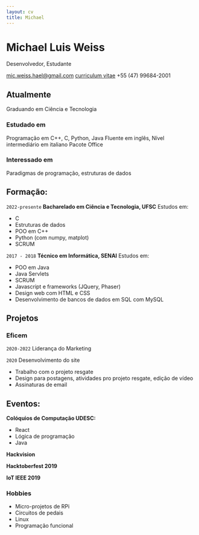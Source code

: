 ```yaml
---
layout: cv
title: Michael
---
```

# Michael Luis Weiss
Desenvolvedor, Estudante

<div id="webaddress">
<a href="mic.weiss.hael@gmail.com">mic.weiss.hael@gmail.com</a>
<a href="a-bug.github.io/markdown-cv">curriculum vitae</a>
<a>+55 (47) 99684-2001</a>
</div>


## Atualmente

Graduando em Ciência e Tecnologia

### Estudado em

Programação em C++, C, Python, Java
Fluente em inglês, Nível intermediário em italiano
Pacote Office

### Interessado em

Paradigmas de programação, estruturas de dados

## Formação:

`2022-presente`
__Bacharelado em Ciência e Tecnologia, UFSC__
Estudos em:
- C
- Estruturas de dados
- POO em C++
- Python (com numpy, matplot)
- SCRUM

`2017 - 2018`
__Técnico em Informática, SENAI__
Estudos em:
- POO em Java
- Java Servlets
- SCRUM
- Javascript e frameworks (JQuery, Phaser)
- Design web com HTML e CSS
- Desenvolvimento de bancos de dados em SQL com MySQL

## Projetos

### Eficem
`2020-2022`
Liderança do Marketing 
    
`2020`
Desenvolvimento do site
- Trabalho com o projeto resgate
- Design para postagens, atividades pro projeto resgate, edição de vídeo
- Assinaturas de email

## Eventos:

__Colóquios de Computação UDESC:__

 - React
 - Lógica de programação
 - Java

__Hackvision__

__Hacktoberfest 2019__

__IoT IEEE 2019__


### Hobbies

- Micro-projetos de RPi
- Circuitos de pedais
- Linux
- Programação funcional

<!-- ### Footer

Last updated: November 2022 -->


